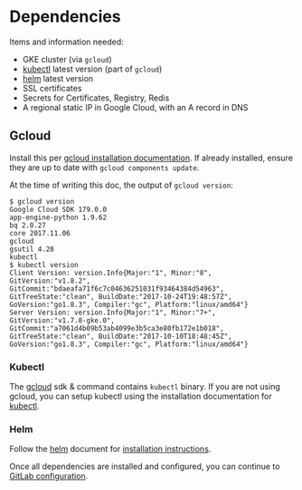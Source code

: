 # Dependencies

Items and information needed:
- GKE cluster (via `gcloud`)
- [kubectl][] latest version (part of `gcloud`)
- [helm][] latest version
- SSL certificates
- Secrets for Certificates, Registry, Redis
- A regional static IP in Google Cloud, with an A record in DNS

## Gcloud

Install this per [gcloud installation documentation][gcloud].
If already installed, ensure they are up to date with `gcloud components update`.

At the time of writing this doc, the output of `gcloud version`:

```
$ gcloud version
Google Cloud SDK 179.0.0
app-engine-python 1.9.62
bq 2.0.27
core 2017.11.06
gcloud
gsutil 4.28
kubectl
$ kubectl version
Client Version: version.Info{Major:"1", Minor:"8", GitVersion:"v1.8.2", GitCommit:"bdaeafa71f6c7c04636251031f93464384d54963", GitTreeState:"clean", BuildDate:"2017-10-24T19:48:57Z", GoVersion:"go1.8.3", Compiler:"gc", Platform:"linux/amd64"}
Server Version: version.Info{Major:"1", Minor:"7+", GitVersion:"v1.7.8-gke.0", GitCommit:"a7061d4b09b53ab4099e3b5ca3e80fb172e1b018", GitTreeState:"clean", BuildDate:"2017-10-10T18:48:45Z", GoVersion:"go1.8.3", Compiler:"gc", Platform:"linux/amd64"}
```
### Kubectl

The [gcloud][] sdk & command contains `kubectl` binary. If you are not using gcloud,
you can setup kubectl using the installation documentation for [kubectl][].

### Helm

Follow the [helm][] document for [installation instructions](https://github.com/kubernetes/helm#install).

Once all dependencies are installed and configured, you can continue to
[GitLab configuration](README.md#Configure).


[gcloud]: https://cloud.google.com/sdk/gcloud/
[kubectl]: https://kubernetes.io/docs/tasks/tools/install-kubectl/
[helm]: helm/README.md
